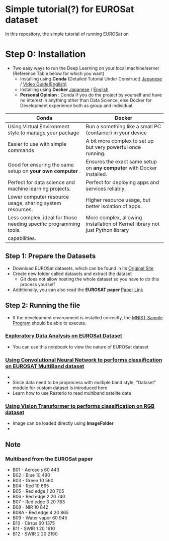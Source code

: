 # Simple tutorial(?) for EUROSat dataset

In this repository, the simple tutorial of running EUROSat on 

# Step 0: Installation
- Two easy ways to run the Deep Learning on your local machine/server  (Reference Table below for which you want)
    - Installing using __Conda__ (Detailed Tutorial Under Construct) [Japanese](https://techno-road.com/blog/?content=6) / [Video Guide(English)](https://www.youtube.com/watch?v=vOD3kSwpDFY)
    - Installing using __Docker__ [Japanese](https://github.com/azmadoppler/mnist_docker_sample) / [English](https://github.com/azmadoppler/mnist_docker_sample_EN)
    - __Personal Opinion__ : Conda if you do the project by yourself and have no interest in anything other than Data Science, else Docker for Development experience both as group and individual. 

| Conda                                                                                | Docker                                                                           |
|--------------------------------------------------------------------------------------|----------------------------------------------------------------------------------|
| Using Virtual Environment style to manage your package            | Run a something like a small PC (container) in your device  |
| Easier to use with simple commands                    | A bit more complex to set up but very powerful once running.                     |
| Good for ensuring the same setup on __your own computer__ .                               | Ensures the exact same setup on __any computer__ with Docker installed.              |
| Perfect for data science and machine learning projects.                             | Perfect for deploying apps and services reliably.                                |
| Lower computer resource usage, sharing system resources.                             | Higher resource usage, but better isolation of apps.                             |
| Less complex, ideal for those needing specific programming tools.         | More complex, allowing installation of Kernel library not just Python library              |
capabilities. |


## Step 1: Prepare the Datasets
- Download EUROSat datasets, which can be found in its [Original Site](https://github.com/phelber/EuroSAT)
- Create new folder called datasets and extract the dataset 
    - Git does not allow hosting the whole dataset so you have to do this process yourself
- Additionally, you can also read the __EUROSAT paper__  [Paper Link](euro_sat_original_paper.pdf)

## Step 2: Running the file
- If the development environment is installed correctly, the [MNIST Sample Program](MNIST_sample.ipynb) should be able to execute.

### [Exploratory Data Analysis on EUROSat Dataset](EDA_all_band.ipynb)
- You can use this notebook to view the nature of EUROSat dataset

### [Using Convolutional Neural Network to performs classification on EUROSAT MultiBand dataset](Train_all_multiband_cnn.ipynb)
- 
- Since data need to be proprocess with multiple band style, "Dataset" module for custom dataset is introduced here
- Learn how to use Rasterio to read multiband satelite data


### [Using Vision Transformer to performs classification on RGB dataset](Train_rgb_vit.ipynb)
- Image can be loaded directly using __ImageFolder__ 
- 



## Note 

### Multiband from the EUROSat paper
- B01 - Aerosols 60 443
- B02 - Blue 10 490
- B03 - Green 10 560
- B04 - Red 10 665
- B05 - Red edge 1 20 705
- B06 - Red edge 2 20 740
- B07 - Red edge 3 20 783
- B08 - NIR 10 842
- B08A - Red edge 4 20 865
- B09 - Water vapor 60 945
- B10 - Cirrus 60 1375
- B11 - SWIR 1 20 1610
- B12 - SWIR 2 20 2190